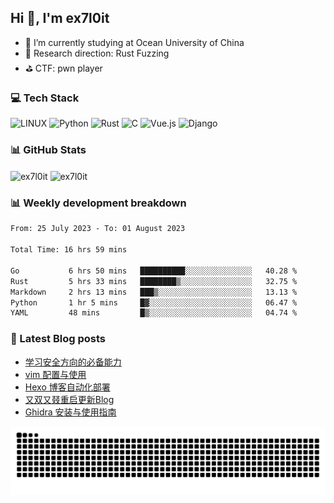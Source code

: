 ## Hi 👋, I'm ex7l0it

- 📙 I’m currently studying at Ocean University of China
- 🔭 Research direction: Rust Fuzzing
- ⛳️ CTF: pwn player

### 💻 Tech Stack
![LINUX](https://img.shields.io/badge/Linux-FCC624?style=for-the-badge&logo=linux&logoColor=black) ![Python](https://img.shields.io/badge/python-3670A0?style=for-the-badge&logo=python&logoColor=ffdd54) ![Rust](https://img.shields.io/badge/rust-%23000000.svg?style=for-the-badge&logo=rust&logoColor=white) ![C](https://img.shields.io/badge/c-%2300599C.svg?style=for-the-badge&logo=c&logoColor=white) ![Vue.js](https://img.shields.io/badge/vuejs-%2335495e.svg?style=for-the-badge&logo=vuedotjs&logoColor=%234FC08D) ![Django](https://img.shields.io/badge/django-%23092E20.svg?style=for-the-badge&logo=django&logoColor=white) 

### 📊 GitHub Stats

<p><img align="center" src="https://github-readme-stats.vercel.app/api?username=ex7l0it&show_icons=true&locale=en" alt="ex7l0it" /> 
<img align="center" src="https://github-readme-streak-stats.herokuapp.com/?user=ex7l0it&" alt="ex7l0it" /></p>

### 📊 Weekly development breakdown

<!--START_SECTION:waka-->

```txt
From: 25 July 2023 - To: 01 August 2023

Total Time: 16 hrs 59 mins

Go           6 hrs 50 mins   ██████████░░░░░░░░░░░░░░░   40.28 %
Rust         5 hrs 33 mins   ████████▒░░░░░░░░░░░░░░░░   32.75 %
Markdown     2 hrs 13 mins   ███▒░░░░░░░░░░░░░░░░░░░░░   13.13 %
Python       1 hr 5 mins     █▓░░░░░░░░░░░░░░░░░░░░░░░   06.47 %
YAML         48 mins         █▒░░░░░░░░░░░░░░░░░░░░░░░   04.74 %
```

<!--END_SECTION:waka-->

### 📃 Latest Blog posts

<!-- BLOG-POST-LIST:START -->
- [学习安全方向的必备能力](https://ex7l0it.github.io/2023/07/19/start-learning/)
- [vim 配置与使用](https://ex7l0it.github.io/2023/07/16/vim/)
- [Hexo 博客自动化部署](https://ex7l0it.github.io/2023/07/07/auto-hexo/)
- [又双又叕重启更新Blog](https://ex7l0it.github.io/2023/07/05/hello-world-again/)
- [Ghidra 安装与使用指南](https://ex7l0it.github.io/2022/10/05/Ghidra/)
<!-- BLOG-POST-LIST:END -->

<picture>
  <source media="(prefers-color-scheme: dark)" srcset="https://github.com/ex7l0it/ex7l0it/raw/output/github-contribution-grid-snake-dark.svg" />
  <source media="(prefers-color-scheme: light)" srcset="https://github.com/ex7l0it/ex7l0it/raw/output/github-contribution-grid-snake.svg" />
  <img alt="github-snake" src="https://github.com/ex7l0it/ex7l0it/raw/output/github-contribution-grid-snake.svg" />
</picture>
